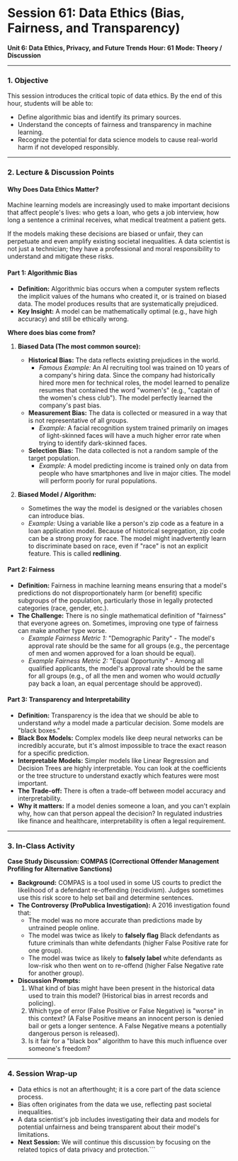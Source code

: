# Session 61: Data Ethics (Bias, Fairness, and Transparency)

**Unit 6: Data Ethics, Privacy, and Future Trends**
**Hour: 61**
**Mode: Theory / Discussion**

---

### 1. Objective

This session introduces the critical topic of data ethics. By the end of this hour, students will be able to:
*   Define algorithmic bias and identify its primary sources.
*   Understand the concepts of fairness and transparency in machine learning.
*   Recognize the potential for data science models to cause real-world harm if not developed responsibly.

---

### 2. Lecture & Discussion Points

#### Why Does Data Ethics Matter?

Machine learning models are increasingly used to make important decisions that affect people's lives: who gets a loan, who gets a job interview, how long a sentence a criminal receives, what medical treatment a patient gets.

If the models making these decisions are biased or unfair, they can perpetuate and even amplify existing societal inequalities. A data scientist is not just a technician; they have a professional and moral responsibility to understand and mitigate these risks.

#### Part 1: Algorithmic Bias

*   **Definition:** Algorithmic bias occurs when a computer system reflects the implicit values of the humans who created it, or is trained on biased data. The model produces results that are systematically prejudiced.
*   **Key Insight:** A model can be mathematically optimal (e.g., have high accuracy) and still be ethically wrong.

**Where does bias come from?**

1.  **Biased Data (The most common source):**
    *   **Historical Bias:** The data reflects existing prejudices in the world.
        *   *Famous Example:* An AI recruiting tool was trained on 10 years of a company's hiring data. Since the company had historically hired more men for technical roles, the model learned to penalize resumes that contained the word "women's" (e.g., "captain of the women's chess club"). The model perfectly learned the company's past bias.
    *   **Measurement Bias:** The data is collected or measured in a way that is not representative of all groups.
        *   *Example:* A facial recognition system trained primarily on images of light-skinned faces will have a much higher error rate when trying to identify dark-skinned faces.
    *   **Selection Bias:** The data collected is not a random sample of the target population.
        *   *Example:* A model predicting income is trained only on data from people who have smartphones and live in major cities. The model will perform poorly for rural populations.

2.  **Biased Model / Algorithm:**
    *   Sometimes the way the model is designed or the variables chosen can introduce bias.
    *   *Example:* Using a variable like a person's zip code as a feature in a loan application model. Because of historical segregation, zip code can be a strong proxy for race. The model might inadvertently learn to discriminate based on race, even if "race" is not an explicit feature. This is called **redlining**.

#### Part 2: Fairness

*   **Definition:** Fairness in machine learning means ensuring that a model's predictions do not disproportionately harm (or benefit) specific subgroups of the population, particularly those in legally protected categories (race, gender, etc.).
*   **The Challenge:** There is no single mathematical definition of "fairness" that everyone agrees on. Sometimes, improving one type of fairness can make another type worse.
    *   *Example Fairness Metric 1:* "Demographic Parity" - The model's approval rate should be the same for all groups (e.g., the percentage of men and women approved for a loan should be equal).
    *   *Example Fairness Metric 2:* "Equal Opportunity" - Among all qualified applicants, the model's approval rate should be the same for all groups (e.g., of all the men and women who would *actually* pay back a loan, an equal percentage should be approved).

#### Part 3: Transparency and Interpretability

*   **Definition:** Transparency is the idea that we should be able to understand *why* a model made a particular decision. Some models are "black boxes."
*   **Black Box Models:** Complex models like deep neural networks can be incredibly accurate, but it's almost impossible to trace the exact reason for a specific prediction.
*   **Interpretable Models:** Simpler models like Linear Regression and Decision Trees are highly interpretable. You can look at the coefficients or the tree structure to understand exactly which features were most important.
*   **The Trade-off:** There is often a trade-off between model accuracy and interpretability.
*   **Why it matters:** If a model denies someone a loan, and you can't explain why, how can that person appeal the decision? In regulated industries like finance and healthcare, interpretability is often a legal requirement.

---

### 3. In-Class Activity

**Case Study Discussion: COMPAS (Correctional Offender Management Profiling for Alternative Sanctions)**

*   **Background:** COMPAS is a tool used in some US courts to predict the likelihood of a defendant re-offending (recidivism). Judges sometimes use this risk score to help set bail and determine sentences.
*   **The Controversy (ProPublica Investigation):** A 2016 investigation found that:
    *   The model was no more accurate than predictions made by untrained people online.
    *   The model was twice as likely to **falsely flag** Black defendants as future criminals than white defendants (higher False Positive rate for one group).
    *   The model was twice as likely to **falsely label** white defendants as low-risk who then went on to re-offend (higher False Negative rate for another group).
*   **Discussion Prompts:**
    1.  What kind of bias might have been present in the historical data used to train this model? (Historical bias in arrest records and policing).
    2.  Which type of error (False Positive or False Negative) is "worse" in this context? (A False Positive means an innocent person is denied bail or gets a longer sentence. A False Negative means a potentially dangerous person is released).
    3.  Is it fair for a "black box" algorithm to have this much influence over someone's freedom?

---

### 4. Session Wrap-up

*   Data ethics is not an afterthought; it is a core part of the data science process.
*   Bias often originates from the data we use, reflecting past societal inequalities.
*   A data scientist's job includes investigating their data and models for potential unfairness and being transparent about their model's limitations.
*   **Next Session:** We will continue this discussion by focusing on the related topics of data privacy and protection.```